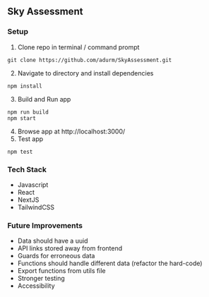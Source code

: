 
## Sky Assessment

### Setup
1) Clone repo in terminal / command prompt
```
git clone https://github.com/adurm/SkyAssessment.git
```
2) Navigate to directory and install dependencies
```
npm install
```
3) Build and Run app
```
npm run build
npm start
```
4) Browse app at http://localhost:3000/
5) Test app
```
npm test
```

### Tech Stack
- Javascript 
- React
- NextJS 
- TailwindCSS

### Future Improvements
- Data should have a uuid
- API links stored away from frontend
- Guards for erroneous data
- Functions should handle different data (refactor the hard-code)
- Export functions from utils file
- Stronger testing
- Accessibility